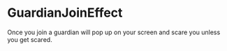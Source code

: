 # GuardianJoinEffect
Once you join a guardian will pop up on your screen and scare you unless you get scared.
